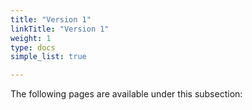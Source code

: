 ```yaml
---
title: "Version 1"
linkTitle: "Version 1"
weight: 1
type: docs
simple_list: true

---
```


The following pages are available under this subsection:
